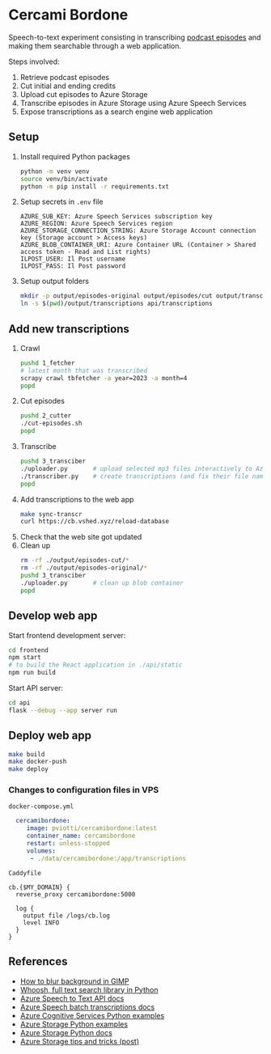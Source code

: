 # Cercami Bordone

Speech-to-text experiment consisting in transcribing [podcast episodes][tb] and making them
searchable through a web application.

Steps involved:
1. Retrieve podcast episodes
2. Cut initial and ending credits
3. Upload cut episodes to Azure Storage
4. Transcribe episodes in Azure Storage using Azure Speech Services
4. Expose transcriptions as a search engine web application

## Setup

1. Install required Python packages
    ```bash
    python -m venv venv
    source venv/bin/activate
    python -m pip install -r requirements.txt
    ```
2. Setup secrets in `.env` file
    ```
    AZURE_SUB_KEY: Azure Speech Services subscription key
    AZURE_REGION: Azure Speech Services region
    AZURE_STORAGE_CONNECTION_STRING: Azure Storage Account connection key (Storage account > Access keys)
    AZURE_BLOB_CONTAINER_URI: Azure Container URL (Container > Shared access token - Read and List rights)
    ILPOST_USER: Il Post username
    ILPOST_PASS: Il Post password
    ```
3. Setup output folders
    ```bash
    mkdir -p output/episodes-original output/episodes/cut output/transcriptions
    ln -s $(pwd)/output/transcriptions api/transcriptions
    ```

## Add new transcriptions

1. Crawl
    ```bash
    pushd 1_fetcher
    # latest month that was transcribed
    scrapy crawl tbfetcher -a year=2023 -a month=4
    popd
    ```
2. Cut episodes
    ```bash
    pushd 2_cutter
    ./cut-episodes.sh
    popd
    ```
3. Transcribe
    ```bash
    pushd 3_transciber
    ./uploader.py       # upload selected mp3 files interactively to Azure Storage
    ./transcriber.py    # create transcriptions (and fix their file names)
    popd
    ```
4. Add transcriptions to the web app
    ```bash
    make sync-transcr
    curl https://cb.vshed.xyz/reload-database
    ```
5. Check that the web site got updated
6. Clean up
   ```bash
   rm -rf ./output/episodes-cut/*
   rm -rf ./output/episodes-original/*
   pushd 3_transciber
   ./uploader.py       # clean up blob container
   popd
   ```

## Develop web app

Start frontend development server:
```bash
cd frontend
npm start
# to build the React application in ./api/static
npm run build
```
Start API server:
```bash
cd api
flask --debug --app server run
```

## Deploy web app

```bash
make build
make docker-push
make deploy
```

### Changes to configuration files in VPS

`docker-compose.yml`
```yml
  cercamibordone:
     image: pviotti/cercamibordone:latest
     container_name: cercamibordone
     restart: unless-stopped
     volumes:
      - ./data/cercamibordone:/app/transcriptions
```

`Caddyfile`
```text
cb.{$MY_DOMAIN} {
  reverse_proxy cercamibordone:5000

  log {
    output file /logs/cb.log
    level INFO
  }
}
```

## References

- [How to blur background in GIMP](https://thegimptutorials.com/how-to-blur-background/)
- [Whoosh, full text search library in Python](https://whoosh.readthedocs.io/en/latest/quickstart.html)
- [Azure Speech to Text API docs](https://westus.dev.cognitive.microsoft.com/docs/services/speech-to-text-api-v3-0/operations/CreateTranscription)
- [Azure Speech batch transcriptions docs](https://learn.microsoft.com/en-us/azure/cognitive-services/speech-service/batch-transcription)
- [Azure Cognitive Services Python examples](https://github.com/Azure-Samples/cognitive-services-speech-sdk/tree/master/samples/batch/python)
- [Azure Storage Python examples](https://github.com/Azure/azure-storage-python/blob/master/samples/blob/block_blob_usage.py)
- [Azure Storage Python docs](https://learn.microsoft.com/en-us/azure/storage/blobs/storage-blob-python-get-started?tabs=azure-ad)
- [Azure Storage tips and tricks (post)](https://thats-it-code.com/azure/azure-blob-storage-operation-using-python/#python-azure-blob-storage-list-files)




[tb]: https://www.ilpost.it/podcasts/tienimi-bordone/
